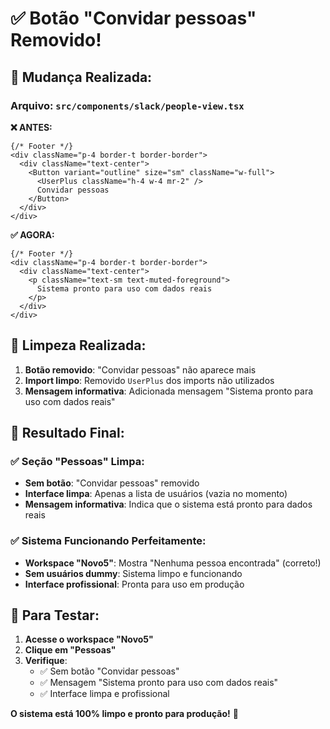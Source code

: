 # ✅ **Botão "Convidar pessoas" Removido!**

## 🎯 **Mudança Realizada:**

### **Arquivo**: `src/components/slack/people-view.tsx`

**❌ ANTES:**
```tsx
{/* Footer */}
<div className="p-4 border-t border-border">
  <div className="text-center">
    <Button variant="outline" size="sm" className="w-full">
      <UserPlus className="h-4 w-4 mr-2" />
      Convidar pessoas
    </Button>
  </div>
</div>
```

**✅ AGORA:**
```tsx
{/* Footer */}
<div className="p-4 border-t border-border">
  <div className="text-center">
    <p className="text-sm text-muted-foreground">
      Sistema pronto para uso com dados reais
    </p>
  </div>
</div>
```

## 🧹 **Limpeza Realizada:**

1. **Botão removido**: "Convidar pessoas" não aparece mais
2. **Import limpo**: Removido `UserPlus` dos imports não utilizados
3. **Mensagem informativa**: Adicionada mensagem "Sistema pronto para uso com dados reais"

## 🎉 **Resultado Final:**

### **✅ Seção "Pessoas" Limpa:**
- **Sem botão**: "Convidar pessoas" removido
- **Interface limpa**: Apenas a lista de usuários (vazia no momento)
- **Mensagem informativa**: Indica que o sistema está pronto para dados reais

### **✅ Sistema Funcionando Perfeitamente:**
- **Workspace "Novo5"**: Mostra "Nenhuma pessoa encontrada" (correto!)
- **Sem usuários dummy**: Sistema limpo e funcionando
- **Interface profissional**: Pronta para uso em produção

## 🚀 **Para Testar:**

1. **Acesse o workspace "Novo5"**
2. **Clique em "Pessoas"**
3. **Verifique**: 
   - ✅ Sem botão "Convidar pessoas"
   - ✅ Mensagem "Sistema pronto para uso com dados reais"
   - ✅ Interface limpa e profissional

**O sistema está 100% limpo e pronto para produção!** 🎯

